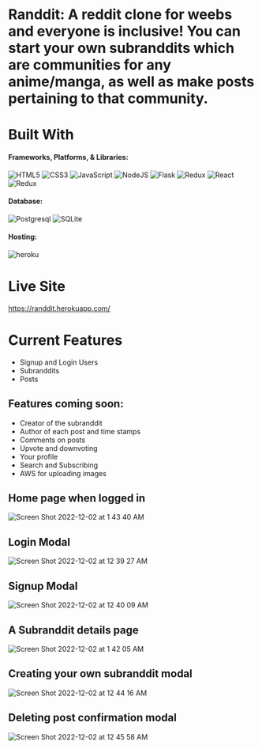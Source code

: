 # Randdit: A reddit clone for weebs and everyone is inclusive! You can start your own subranddits which are communities for any anime/manga, as well as make posts pertaining to that community.

# Built With
#### Frameworks, Platforms, & Libraries:
![HTML5](https://img.shields.io/badge/html5-%23E34F26.svg?style=for-the-badge&logo=html5&logoColor=white)
![CSS3](https://img.shields.io/badge/css3-%231572B6.svg?style=for-the-badge&logo=css3&logoColor=white)
![JavaScript](https://img.shields.io/badge/javascript-%23323330.svg?style=for-the-badge&logo=javascript&logoColor=%23F7DF1E)
![NodeJS](https://img.shields.io/badge/node.js-6DA55F?style=for-the-badge&logo=node.js&logoColor=white)
![Flask](https://img.shields.io/badge/Flask-BDBDBD?style=for-the-badge&logo=Flask&logoColor=black)
![Redux](https://img.shields.io/badge/Python-%23F7DF1E?style=for-the-badge&logo=Python&logoColor=black)
![React](https://img.shields.io/badge/react-%2320232a.svg?style=for-the-badge&logo=react&logoColor=%2361DAFB)
![Redux](https://img.shields.io/badge/redux-%23593d88.svg?style=for-the-badge&logo=redux&logoColor=white)

#### Database:
![Postgresql](https://img.shields.io/badge/postgresql-%23316192.svg?style=for-the-badge&logo=postgresql&logoColor=white)
![SQLite](https://img.shields.io/badge/sqlite-%2307405e.svg?style=for-the-badge&logo=sqlite&logoColor=white)

#### Hosting:
![heroku](https://img.shields.io/badge/Heroku-430098?style=for-the-badge&logo=Heroku&logoColor=white)

# Live Site
 https://randdit.herokuapp.com/
 
# Current Features
* Signup and Login Users
* Subranddits
* Posts

## Features coming soon:
* Creator of the subranddit
* Author of each post and time stamps
* Comments on posts
* Upvote and downvoting
* Your profile
* Search and Subscribing
* AWS for uploading images

## Home page when logged in
![Screen Shot 2022-12-02 at 1 43 40 AM](https://user-images.githubusercontent.com/92779080/205263898-79947a0c-b0b5-4069-aae1-39e23b8ce1a2.png)


## Login Modal
![Screen Shot 2022-12-02 at 12 39 27 AM](https://user-images.githubusercontent.com/92779080/205251486-e206a643-13ee-4fcb-969a-18a4ed2c7e4e.png)


## Signup Modal
![Screen Shot 2022-12-02 at 12 40 09 AM](https://user-images.githubusercontent.com/92779080/205251601-9a38bab8-81fe-4ad0-9b7f-33a2bef5b070.png)

## A Subranddit details page
![Screen Shot 2022-12-02 at 1 42 05 AM](https://user-images.githubusercontent.com/92779080/205263530-5d755f51-9ed0-4088-b740-844d74ccfdd1.png)


## Creating your own subranddit modal
![Screen Shot 2022-12-02 at 12 44 16 AM](https://user-images.githubusercontent.com/92779080/205252405-80e459ee-fb48-4795-8f26-c4d4494436d9.png)

## Deleting post confirmation modal
![Screen Shot 2022-12-02 at 12 45 58 AM](https://user-images.githubusercontent.com/92779080/205252735-6c04677a-3baa-4b5a-b6c6-01fe736b77fd.png)
